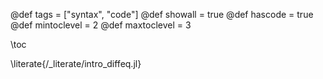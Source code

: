 @def tags = ["syntax", "code"] 
@def showall = true 
@def hascode = true 
@def mintoclevel = 2 
@def maxtoclevel = 3

\toc

\literate{/_literate/intro_diffeq.jl}

